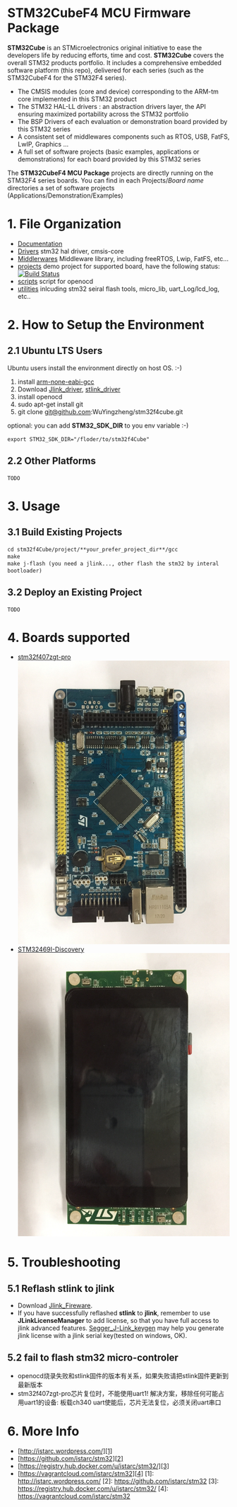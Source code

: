 # STM32CubeF4 MCU Firmware Package
**STM32Cube** is an STMicroelectronics original initiative to ease the developers life by reducing efforts, time and cost.
**STM32Cube** covers the overall STM32 products portfolio. It includes a comprehensive embedded software platform (this repo), delivered for each series (such as the STM32CubeF4 for the STM32F4 series).
   * The CMSIS modules (core and device) corresponding to the ARM-tm core implemented in this STM32 product
   * The STM32 HAL-LL drivers : an abstraction drivers layer, the API ensuring maximized portability across the STM32 portfolio 
   * The BSP Drivers of each evaluation or demonstration board provided by this STM32 series 
   * A consistent set of middlewares components such as RTOS, USB, FatFS, LwIP, Graphics ...
   * A full set of software projects (basic examples, applications or demonstrations) for each board provided by this STM32 series
   
The **STM32CubeF4 MCU Package** projects are directly running on the STM32F4 series boards. You can find in each Projects/*Board name* directories a set of software projects (Applications/Demonstration/Examples) 

# 1. File Organization
- [Documentation](https://github.com/WuYingzheng/stm32f4cube/tree/master/Documentation) 
- [Drivers](https://github.com/WuYingzheng/stm32f4cube/tree/master/Drivers) stm32 hal driver, cmsis-core
- [Middlerwares](https://github.com/WuYingzheng/stm32f4cube/tree/master/Middlewares) Middleware library, including freeRTOS, Lwip, FatFS, etc...
- [projects](https://github.com/WuYingzheng/stm32f4cube/tree/master/projects) demo project for supported board, have the following status: [![Build Status](https://travis-ci.org/istarc/stm32.svg?branch=master)](https://travis-ci.org/istarc/stm32)
- [scripts](https://github.com/WuYingzheng/stm32f4cube/tree/master/scripts) script for openocd
- [utilities](https://github.com/WuYingzheng/stm32f4cube/tree/master/utilities) inlcuding stm32 seiral flash tools, micro_lib, uart_Log/lcd_log, etc.. 

# 2. How to Setup the Environment
## 2.1 Ubuntu LTS Users
Ubuntu users install the environment directly on host OS. :-)

 1. install [arm-none-eabi-gcc](https://developer.arm.com/tools-and-software/open-source-software/developer-tools/gnu-toolchain/gnu-rm)
 2. Download [Jlink_driver](https://www.segger.com/downloads/jlink/), [stlink_driver](https://github.com/texane/stlink)
 3. install openocd
 4. sudo apt-get install git
 5. git clone git@github.com:WuYingzheng/stm32f4cube.git
    
optional: you can add **STM32_SDK_DIR** to you env variable :-)
   
    export STM32_SDK_DIR="/floder/to/stm32f4Cube"

## 2.2 Other Platforms

    TODO

# 3. Usage
## 3.1 Build Existing Projects

    cd stm32f4Cube/project/**your_prefer_project_dir**/gcc
    make
    make j-flash (you need a jlink..., other flash the stm32 by interal bootloader)

## 3.2 Deploy an Existing Project

    TODO
    

# 4. Boards supported
  * [stm32f407zgt-pro](https://item.taobao.com/item.htm?spm=a230r.1.14.239.15b63b01Nxgf0Q&id=565644828969&ns=1&abbucket=6#detail)
  ![stm32f407zgt-pro](https://github.com/WuYingzheng/stm32f4cube/blob/master/Documentation/pictures/stmf407zgt-pro1.jpg)
  * [STM32469I-Discovery](https://www.st.com/content/st_com/en/products/evaluation-tools/product-evaluation-tools/mcu-eval-tools/stm32-mcu-eval-tools/stm32-mcu-discovery-kits/32f469idiscovery.html)
  ![STM32469I-Discovery](https://github.com/WuYingzheng/stm32f4cube/blob/master/Documentation/pictures/stm32f469-discovery1.jpg)
	
# 5. Troubleshooting
## 5.1 Reflash stlink to jlink
 * Download [Jlink_Fireware](https://www.segger.com/downloads/jlink/).
 * If you have successfully reflashed **stlink** to **jlink**, remember to use **JLinkLicenseManager** to add license, so that you have full access to jlink advanced features. [Segger_J-Link_keygen](https://raw.githubusercontent.com/WuYingzheng/stm32f4cube/master/utilities/PC_Software/Segger_J-Link_keygen.exe) may help you generate jlink license with a jlink serial key(tested on windows, OK).
 
## 5.2 fail to flash stm32 micro-controler
 * openocd烧录失败和stlink固件的版本有关系，如果失败请把stlink固件更新到最新版本
 * stm32f407zgt-pro芯片复位时，不能使用uart1! 解决方案，移除任何可能占用uart1的设备:
   板载ch340 uart使能后，芯片无法复位，必须关闭uart串口

# 6. More Info
 - [http://istarc.wordpress.com/][1]
 - [https://github.com/istarc/stm32][2]
 - [https://registry.hub.docker.com/u/istarc/stm32/][3]
 - [https://vagrantcloud.com/istarc/stm32][4]
  [1]: http://istarc.wordpress.com/
  [2]: https://github.com/istarc/stm32
  [3]: https://registry.hub.docker.com/u/istarc/stm32/
  [4]: https://vagrantcloud.com/istarc/stm32
